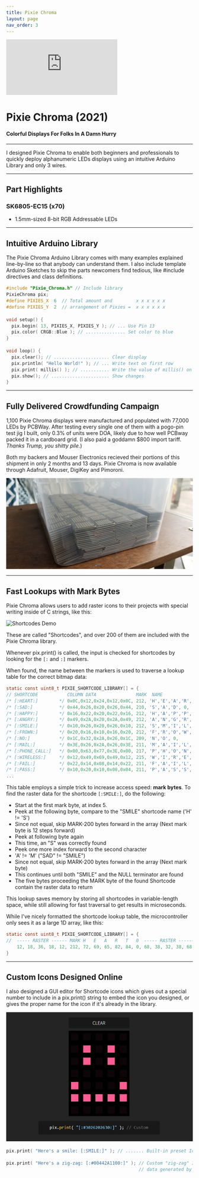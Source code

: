 ```yaml
---
title: Pixie Chroma
layout: page
nav_order: 3
---
```


<iframe class="youtube-video" src="https://www.youtube.com/embed/don7XKYEpeE" title="YouTube video player" frameborder="0" allow="accelerometer; autoplay; clipboard-write; encrypted-media; gyroscope; picture-in-picture; web-share" allowfullscreen></iframe>

# Pixie Chroma (2021)

#### Colorful Displays For Folks In A Damn Hurry

--------------------------------------------

<blurb>I designed Pixie Chroma to enable both beginners and professionals to quickly deploy alphanumeric LEDs displays using an intuitive Arduino Library and only 3 wires.</blurb>

--------------------------------------------

## Part Highlights

### SK6805-EC15 (x70)

- 1.5mm-sized 8-bit RGB Addressable LEDs

----------------------------------------------------------------

## Intuitive Arduino Library

The Pixie Chroma Arduino Library comes with many examples explained line-by-line so that anybody can understand them. I also include template Arduino Sketches to skip the parts newcomers find tedious, like #include directives and class definitions.

```c
#include "Pixie_Chroma.h" // Include library
PixieChroma pix;
#define PIXIES_X  6  // Total amount and         x x x x x x
#define PIXIES_Y  2  // arrangement of Pixies =  x x x x x x

void setup() {
  pix.begin( 13, PIXIES_X, PIXIES_Y ); // ... Use Pin 13
  pix.color( CRGB::Blue ); // ............... Set color to blue
}

void loop() {
  pix.clear(); // ..................... Clear display
  pix.println( "Hello World!" ); // ... Write text on first row
  pix.print( millis() ); // ........... Write the value of millis() on the second row
  pix.show(); // ...................... Show changes
}
```

--------------------------------------------------

## Fully Delivered Crowdfunding Campaign

1,100 Pixie Chroma displays were manufactured and populated with 77,000 LEDs by PCBWay. After testing every single one of them with a pogo-pin test jig I built, only 0.3% of units were DOA, likely due to how well PCBway packed it in a cardboard grid. (I also paid a goddamn $800 import tariff. *Thanks Trump, you shitty pile.*) 

Both my backers and Mouser Electronics recieved their portions of this shipment in only 2 months and 13 days. Pixie Chroma is now available through Adafruit, Mouser, DigiKey and Pimoroni.

![BIG ORDER](https://raw.githubusercontent.com/connornishijima/connornishijima.github.io/main/img/pixie_chroma_order.jpg)

--------------------------------------------------

## Fast Lookups with Mark Bytes

Pixie Chroma allows users to add raster icons to their projects with special writing inside of C strings, like this:

![Shortcodes Demo](https://github.com/connornishijima/Pixie_Chroma/blob/main/extras/img/shortcodes.jpg?raw=true)

These are called "Shortcodes", and over 200 of them are included with the Pixie Chroma library.

Whenever pix.print() is called, the input is checked for shortcodes by looking for the `[:` and `:]` markers.

When found, the name between the markers is used to traverse a lookup table for the correct bitmap data:

```c
static const uint8_t PIXIE_SHORTCODE_LIBRARY[] = {
// SHORTCODE           COLUMN DATA               MARK  NAME                TERMINATOR
/* [:HEART:]        */ 0x0C,0x12,0x24,0x12,0x0C, 212, 'H','E','A','R','T', 0,
/* [:SAD:]          */ 0x44,0x26,0x20,0x26,0x44, 210, 'S','A','D', 0,
/* [:HAPPY:]        */ 0x16,0x22,0x20,0x22,0x16, 212, 'H','A','P','P','Y', 0,
/* [:ANGRY:]        */ 0x49,0x2A,0x20,0x2A,0x49, 212, 'A','N','G','R','Y', 0,
/* [:SMILE:]        */ 0x10,0x26,0x20,0x26,0x10, 212, 'S','M','I','L','E', 0,
/* [:FROWN:]        */ 0x20,0x16,0x10,0x16,0x20, 212, 'F','R','O','W','N', 0,
/* [:NO:]           */ 0x1C,0x32,0x2A,0x26,0x1C, 209, 'N','O', 0,
/* [:MAIL:]         */ 0x3E,0x26,0x2A,0x26,0x3E, 211, 'M','A','I','L', 0,
/* [:PHONE_CALL:]   */ 0x00,0x63,0x77,0x3E,0x00, 217, 'P','H','O','N','E','_','C','A','L','L', 0,
/* [:WIRELESS:]     */ 0x12,0x49,0x69,0x49,0x12, 215, 'W','I','R','E','L','E','S','S', 0,
/* [:FAIL:]         */ 0x22,0x14,0x08,0x14,0x22, 211, 'F','A','I','L', 0,
/* [:PASS:]         */ 0x10,0x20,0x10,0x08,0x04, 211, 'P','A','S','S', 0,
...
```

This table employs a simple trick to increase access speed: **mark bytes**. To find the raster data for the shortcode `[:SMILE:]`, do the following:

- Start at the first mark byte, at index 5.
- Peek at the following byte, compare to the "SMILE" shortcode name ('H' != 'S')
- Since not equal, skip MARK-200 bytes forward in the array (Next mark byte is 12 steps forward)
- Peek at following byte again
- This time, an "S" was correctly found
- Peek one more index forward to the second character
- 'A' != 'M' ("SAD" != "SMILE")
- Since not equal, skip MARK-200 bytes forward in the array (Next mark byte)
- This continues until both "SMILE" and the NULL terminator are found
- The five bytes proceeding the MARK byte of the found Shortcode contain the raster data to return

This lookup saves memory by storing all shortcodes in variable-length space, while still allowing for fast traversal to get results in microseconds.

While I've nicely formatted the shortcode lookup table, the microcontroller only sees it as a large 1D array, like this:

```c
static const uint8_t PIXIE_SHORTCODE_LIBRARY[] = { 
//  ----- RASTER ------ MARK H   E   A   R   T   0  ----- RASTER ------ MARK S   A   D   0
    12, 18, 36, 18, 12, 212, 72, 69, 65, 82, 84, 0, 68, 38, 32, 38, 68, 210, 83, 65, 68, 0,  ...
}
```

--------------------------------------------------

## Custom Icons Designed Online

I also designed a GUI editor for Shortcode icons which gives out a special number to include in a pix.print() string to embed the icon you designed, or gives the proper name for the icon if it's already in the library.

![SHORTCODE CREATOR](https://raw.githubusercontent.com/connornishijima/connornishijima.github.io/main/img/shortcodes.png)

```c
pix.print( "Here's a smile: [:SMILE:]" ); // ....... Built-in preset Icon

pix.print( "Here's a zig-zag: [:#00442A1100:]" ); // Custom "zig-zag" Icon defined with hex
                                                  // data generated by the Shortcode Library tool.
```